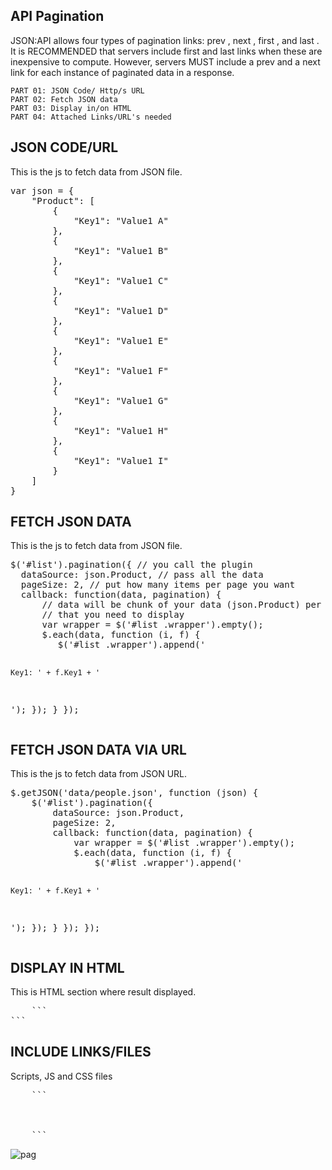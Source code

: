 <h2 dir="auto">API Pagination</h2>

JSON:API allows four types of pagination links: prev , next , first , and last . It is RECOMMENDED that servers include first and last links when these are inexpensive to compute. However, servers MUST include a prev and a next link for each instance of paginated data in a response.

    PART 01: JSON Code/ Http/s URL
    PART 02: Fetch JSON data
    PART 03: Display in/on HTML
    PART 04: Attached Links/URL's needed
    
<h2 dir="auto">JSON CODE/URL</h2>
This is the js to fetch data from JSON file. 
<pre>
var json = {
    "Product": [
        {
            "Key1": "Value1 A"
        },
        {
            "Key1": "Value1 B"
        },
        {
            "Key1": "Value1 C"
        },
        {
            "Key1": "Value1 D"
        },
        {
            "Key1": "Value1 E"
        },
        {
            "Key1": "Value1 F"
        },
        {
            "Key1": "Value1 G"
        },
        {
            "Key1": "Value1 H"
        },
        {
            "Key1": "Value1 I"
        }
    ]
}
</pre>

<h2 dir="auto">FETCH JSON DATA</h2>
This is the js to fetch data from JSON file.
<pre>
$('#list').pagination({ // you call the plugin
  dataSource: json.Product, // pass all the data
  pageSize: 2, // put how many items per page you want
  callback: function(data, pagination) {
      // data will be chunk of your data (json.Product) per page
      // that you need to display
      var wrapper = $('#list .wrapper').empty();
      $.each(data, function (i, f) {
         $('#list .wrapper').append('

    Key1: ' + f.Key1 + '

');
      });
    }
   });
</pre>

<h2 dir="auto">FETCH JSON DATA VIA URL</h2>
This is the js to fetch data from JSON URL.
<pre>
$.getJSON('data/people.json', function (json) {
    $('#list').pagination({
        dataSource: json.Product,
        pageSize: 2,
        callback: function(data, pagination) {
            var wrapper = $('#list .wrapper').empty();
            $.each(data, function (i, f) {
                $('#list .wrapper').append('

    Key1: ' + f.Key1 + '

');
            });
        }
    });
});
</pre>

<h2 dir="auto">DISPLAY IN HTML</h2>
This is HTML section where result displayed.
<pre>
    ```<div id="list"><div class="wrapper"></div></div>```
</pre>

<h2 dir="auto">INCLUDE LINKS/FILES</h2>
Scripts, JS and CSS files
<pre>
    ```
    <script src="https://code.jquery.com/jquery-3.4.1.min.js"></script>
    <script src="https://pagination.js.org/dist/2.1.4/pagination.min.js"></script>
    <link rel="stylesheet" href="https://pagination.js.org/dist/2.1.4/pagination.css" />
    ```
</pre>

![pag](https://user-images.githubusercontent.com/74012005/149208840-cbd93bb4-5789-476b-bcef-d43178449609.jpg)

